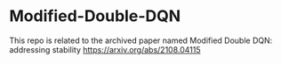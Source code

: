 # Modified-Double-DQN
This repo is related to the archived paper named Modified Double DQN: addressing stability
https://arxiv.org/abs/2108.04115
